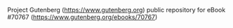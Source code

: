 Project Gutenberg (https://www.gutenberg.org) public repository for
eBook #70767 (https://www.gutenberg.org/ebooks/70767)
